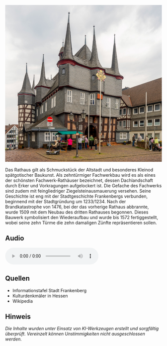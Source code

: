 ![Rathaus](./images/frankenberg/p27.jpg)

Das Rathaus gilt als Schmuckstück der Altstadt und besonderes Kleinod spätgotischer Baukunst. Als zehntürmiger Fachwerkbau wird es als eines der schönsten Fachwerk-Rathäuser bezeichnet, dessen Dachlandschaft durch Erker und Vorkragungen aufgelockert ist. Die Gefache des Fachwerks sind zudem mit feingliedriger Ziegelsteinausmauerung versehen. Seine Geschichte ist eng mit der Stadtgeschichte Frankenbergs verbunden, beginnend mit der Stadtgründung um 1233/1234. Nach der Brandkatastrophe von 1476, bei der das vorherige Rathaus abbrannte, wurde 1509 mit dem Neubau des dritten Rathauses begonnen. Dieses Bauwerk symbolisiert den Wiederaufbau und wurde bis 1572 fertiggestellt, wobei seine zehn Türme die zehn damaligen Zünfte repräsentieren sollen.

## Audio

<audio controls class="full-width-audio">
  <source src="locales/frankenberg/de/p27.mp3" type="audio/mpeg">
  Dein Browser unterstützt kein Audioelement.
</audio>

## Quellen

- Informationstafel Stadt Frankenberg
- Kulturdenkmäler in Hessen
- Wikipedia

## Hinweis

_Die Inhalte wurden unter Einsatz von KI-Werkzeugen erstellt und sorgfältig überprüft. Vereinzelt können Unstimmigkeiten nicht ausgeschlossen werden._